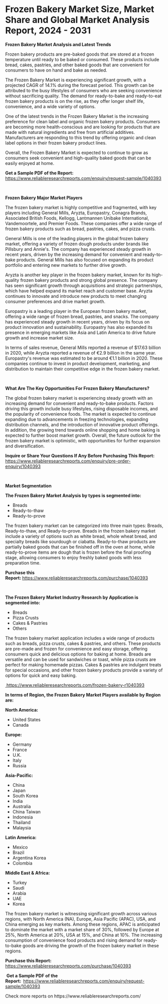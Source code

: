 <p><h1>Frozen Bakery Market Size, Market Share and Global Market Analysis Report, 2024 - 2031</h1></p><p><strong>Frozen Bakery Market Analysis and Latest Trends</strong></p>
<p><p>Frozen bakery products are pre-baked goods that are stored at a frozen temperature until ready to be baked or consumed. These products include bread, cakes, pastries, and other baked goods that are convenient for consumers to have on hand and bake as needed.</p><p>The Frozen Bakery Market is experiencing significant growth, with a projected CAGR of 14.1% during the forecast period. This growth can be attributed to the busy lifestyles of consumers who are seeking convenience without sacrificing quality. The demand for ready-to-bake and ready-to-eat frozen bakery products is on the rise, as they offer longer shelf life, convenience, and a wide variety of options.</p><p>One of the latest trends in the Frozen Bakery Market is the increasing preference for clean label and organic frozen bakery products. Consumers are becoming more health-conscious and are looking for products that are made with natural ingredients and free from artificial additives. Manufacturers are responding to this trend by offering organic and clean label options in their frozen bakery product lines.</p><p>Overall, the Frozen Bakery Market is expected to continue to grow as consumers seek convenient and high-quality baked goods that can be easily enjoyed at home.</p></p>
<p><strong>Get a Sample PDF of the Report:&nbsp;</strong> <a href="https://www.reliableresearchreports.com/enquiry/request-sample/1040393">https://www.reliableresearchreports.com/enquiry/request-sample/1040393</a></p>
<p>&nbsp;</p>
<p><strong>Frozen Bakery Major Market Players</strong></p>
<p><p>The frozen bakery market is highly competitive and fragmented, with key players including General Mills, Aryzta, Europastry, Conagra Brands, Associated British Foods, Kellogg, Lantmannen Unibake International, Vandemoortele, and Premier Foods. These companies offer a wide range of frozen bakery products such as bread, pastries, cakes, and pizza crusts.</p><p>General Mills is one of the leading players in the global frozen bakery market, offering a variety of frozen dough products under brands like Pillsbury and Annie's. The company has experienced steady growth in recent years, driven by the increasing demand for convenient and ready-to-bake products. General Mills has also focused on expanding its product portfolio and entering new markets to further drive growth.</p><p>Aryzta is another key player in the frozen bakery market, known for its high-quality frozen bakery products and strong global presence. The company has seen significant growth through acquisitions and strategic partnerships, which have helped expand its market reach and customer base. Aryzta continues to innovate and introduce new products to meet changing consumer preferences and drive market growth.</p><p>Europastry is a leading player in the European frozen bakery market, offering a wide range of frozen bread, pastries, and snacks. The company has experienced steady growth in recent years, driven by its focus on product innovation and sustainability. Europastry has also expanded its presence in emerging markets like Asia and Latin America to drive future growth and increase market size.</p><p>In terms of sales revenue, General Mills reported a revenue of $17.63 billion in 2020, while Aryzta reported a revenue of €2.9 billion in the same year. Europastry's revenue was estimated to be around €1.1 billion in 2020. These companies continue to invest in product development, marketing, and distribution to maintain their competitive edge in the frozen bakery market.</p></p>
<p>&nbsp;</p>
<p><strong>What Are The Key Opportunities For Frozen Bakery Manufacturers?</strong></p>
<p><p>The global frozen bakery market is experiencing steady growth with an increasing demand for convenient and ready-to-bake products. Factors driving this growth include busy lifestyles, rising disposable incomes, and the popularity of convenience foods. The market is expected to continue expanding due to advancements in freezing technologies, expanding distribution channels, and the introduction of innovative product offerings. In addition, the growing trend towards online shopping and home baking is expected to further boost market growth. Overall, the future outlook for the frozen bakery market is optimistic, with opportunities for further expansion and diversification.</p></p>
<p><strong>Inquire or Share Your Questions If Any Before Purchasing This Report:</strong> <a href="https://www.reliableresearchreports.com/enquiry/pre-order-enquiry/1040393">https://www.reliableresearchreports.com/enquiry/pre-order-enquiry/1040393</a></p>
<p>&nbsp;</p>
<p><strong>Market Segmentation</strong></p>
<p><strong>The Frozen Bakery Market Analysis by types is segmented into:</strong></p>
<p><ul><li>Breads</li><li>Ready-to-thaw</li><li>Ready-to-prove</li></ul></p>
<p><p>The frozen bakery market can be categorized into three main types: Breads, Ready-to-thaw, and Ready-to-prove. Breads in the frozen bakery market include a variety of options such as white bread, whole wheat bread, and specialty breads like sourdough or ciabatta. Ready-to-thaw products are partially baked goods that can be finished off in the oven at home, while ready-to-prove items are dough that is frozen before the final proofing stage, allowing consumers to enjoy freshly baked goods with less preparation time.</p></p>
<p><strong>Purchase this Report:&nbsp;</strong><a href="https://www.reliableresearchreports.com/purchase/1040393">https://www.reliableresearchreports.com/purchase/1040393</a></p>
<p>&nbsp;</p>
<p><strong>The Frozen Bakery Market Industry Research by Application is segmented into:</strong></p>
<p><ul><li>Breads</li><li>Pizza Crusts</li><li>Cakes & Pastries</li><li>Others</li></ul></p>
<p><p>The frozen bakery market application includes a wide range of products such as breads, pizza crusts, cakes & pastries, and others. These products are pre-made and frozen for convenience and easy storage, offering consumers quick and delicious options for baking at home. Breads are versatile and can be used for sandwiches or toast, while pizza crusts are perfect for making homemade pizzas. Cakes & pastries are indulgent treats for special occasions, and other frozen bakery products provide a variety of options for quick and easy baking.</p></p>
<p><a href="https://www.reliableresearchreports.com/frozen-bakery-r1040393">&nbsp;https://www.reliableresearchreports.com/frozen-bakery-r1040393</a></p>
<p><strong>In terms of Region, the Frozen Bakery Market Players available by Region are:</strong></p>
<p>
    <p> <strong> North America: </strong>
        <ul>
            <li>United States</li>
            <li>Canada</li>
        </ul>
        </p> 
    <p> <strong> Europe: </strong>
        <ul>
            <li>Germany</li>
            <li>France</li>
            <li>U.K.</li>
            <li>Italy</li>
            <li>Russia</li>
        </ul>
        </p> 
    <p> <strong> Asia-Pacific: </strong>
        <ul>
            <li>China</li>
            <li>Japan</li>
            <li>South Korea</li>
            <li>India</li>
            <li>Australia</li>
            <li>China Taiwan</li>
            <li>Indonesia</li>
            <li>Thailand</li>
            <li>Malaysia</li>
        </ul>
        </p> 
    <p> <strong> Latin America: </strong>
        <ul>
            <li>Mexico</li>
            <li>Brazil</li>
            <li>Argentina Korea</li>
            <li>Colombia</li>
        </ul>
        </p> 
    <p> <strong> Middle East & Africa: </strong>
        <ul>
            <li>Turkey</li>
            <li>Saudi</li>
            <li>Arabia</li>
            <li>UAE</li>
            <li>Korea</li>
        </ul>
    </p>
    </p>
<p><p>The frozen bakery market is witnessing significant growth across various regions, with North America (NA), Europe, Asia Pacific (APAC), USA, and China emerging as key markets. Among these regions, APAC is anticipated to dominate the market with a market share of 30%, followed by Europe at 25%, North America at 20%, USA at 15%, and China at 10%. The increasing consumption of convenience food products and rising demand for ready-to-bake goods are driving the growth of the frozen bakery market in these regions.</p></p>
<p><strong>Purchase this Report: </strong><a href="https://www.reliableresearchreports.com/purchase/1040393">https://www.reliableresearchreports.com/purchase/1040393</a></p>
<p>&nbsp;<strong>Get a Sample PDF of the Report:&nbsp;&nbsp;</strong><a href="https://www.reliableresearchreports.com/enquiry/request-sample/1040393">https://www.reliableresearchreports.com/enquiry/request-sample/1040393</a></p>
<p><strong></strong></p>
<p>Check more reports on https://www.reliableresearchreports.com/</p>